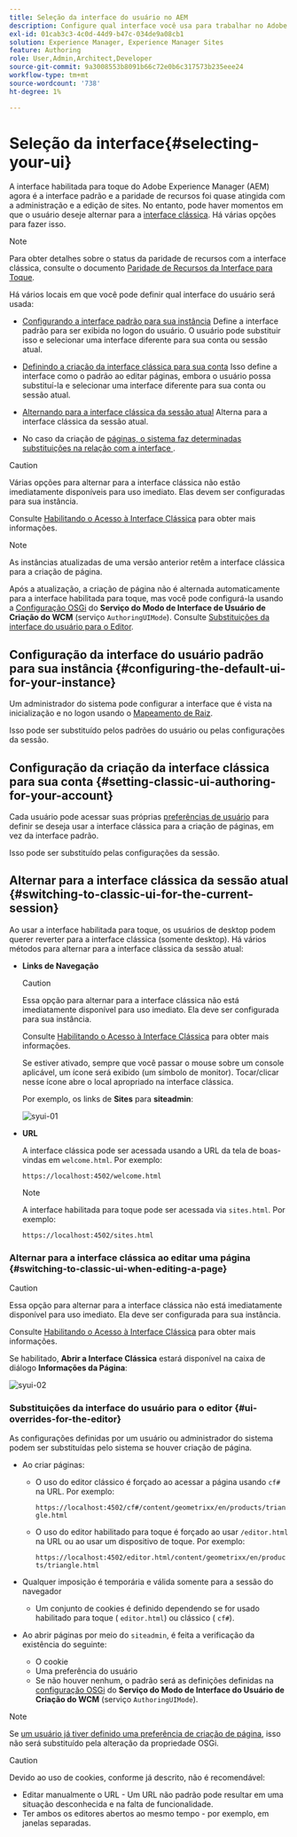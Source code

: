 ```yaml
---
title: Seleção da interface do usuário no AEM
description: Configure qual interface você usa para trabalhar no Adobe Experience Manager 6.5.
exl-id: 01cab3c3-4c0d-44d9-b47c-034de9a08cb1
solution: Experience Manager, Experience Manager Sites
feature: Authoring
role: User,Admin,Architect,Developer
source-git-commit: 9a3008553b8091b66c72e0b6c317573b235eee24
workflow-type: tm+mt
source-wordcount: '738'
ht-degree: 1%

---
```


# Seleção da interface{#selecting-your-ui}

A interface habilitada para toque do Adobe Experience Manager (AEM) agora é a interface padrão e a paridade de recursos foi quase atingida com a administração e a edição de sites. No entanto, pode haver momentos em que o usuário deseje alternar para a [interface clássica](/help/sites-classic-ui-authoring/classicui.md). Há várias opções para fazer isso.

>[!NOTE]
>
>Para obter detalhes sobre o status da paridade de recursos com a interface clássica, consulte o documento [Paridade de Recursos da Interface para Toque](/help/release-notes/touch-ui-features-status.md).

Há vários locais em que você pode definir qual interface do usuário será usada:

* [Configurando a interface padrão para sua instância](#configuring-the-default-ui-for-your-instance)
Define a interface padrão para ser exibida no logon do usuário. O usuário pode substituir isso e selecionar uma interface diferente para sua conta ou sessão atual.

* [Definindo a criação da interface clássica para sua conta](/help/sites-authoring/select-ui.md#setting-classic-ui-authoring-for-your-account)
Isso define a interface como o padrão ao editar páginas, embora o usuário possa substituí-la e selecionar uma interface diferente para sua conta ou sessão atual.

* [Alternando para a interface clássica da sessão atual](#switching-to-classic-ui-for-the-current-session)
Alterna para a interface clássica da sessão atual.

* No caso da criação de [&#x200B; páginas, o sistema faz determinadas substituições na relação com a interface &#x200B;](#ui-overrides-for-the-editor).

>[!CAUTION]
>
>Várias opções para alternar para a interface clássica não estão imediatamente disponíveis para uso imediato. Elas devem ser configuradas para sua instância.
>
>Consulte [Habilitando o Acesso à Interface Clássica](/help/sites-administering/enable-classic-ui.md) para obter mais informações.

>[!NOTE]
>
>As instâncias atualizadas de uma versão anterior retêm a interface clássica para a criação de página.
>
>Após a atualização, a criação de página não é alternada automaticamente para a interface habilitada para toque, mas você pode configurá-la usando a [Configuração OSGi](/help/sites-deploying/configuring-osgi.md) do **Serviço do Modo de Interface de Usuário de Criação do WCM** (serviço `AuthoringUIMode`). Consulte [Substituições da interface do usuário para o Editor](#ui-overrides-for-the-editor).

## Configuração da interface do usuário padrão para sua instância {#configuring-the-default-ui-for-your-instance}

Um administrador do sistema pode configurar a interface que é vista na inicialização e no logon usando o [Mapeamento de Raiz](/help/sites-deploying/osgi-configuration-settings.md#daycqrootmapping).

Isso pode ser substituído pelos padrões do usuário ou pelas configurações da sessão.

## Configuração da criação da interface clássica para sua conta {#setting-classic-ui-authoring-for-your-account}

Cada usuário pode acessar suas próprias [preferências de usuário](/help/sites-authoring/user-properties.md#userpreferences) para definir se deseja usar a interface clássica para a criação de páginas, em vez da interface padrão.

Isso pode ser substituído pelas configurações da sessão.

## Alternar para a interface clássica da sessão atual {#switching-to-classic-ui-for-the-current-session}

Ao usar a interface habilitada para toque, os usuários de desktop podem querer reverter para a interface clássica (somente desktop). Há vários métodos para alternar para a interface clássica da sessão atual:

* **Links de Navegação**

  >[!CAUTION]
  >
  >Essa opção para alternar para a interface clássica não está imediatamente disponível para uso imediato. Ela deve ser configurada para sua instância.
  >
  >
  >Consulte [Habilitando o Acesso à Interface Clássica](/help/sites-administering/enable-classic-ui.md) para obter mais informações.

  Se estiver ativado, sempre que você passar o mouse sobre um console aplicável, um ícone será exibido (um símbolo de monitor). Tocar/clicar nesse ícone abre o local apropriado na interface clássica.

  Por exemplo, os links de **Sites** para **siteadmin**:

  ![syui-01](assets/syui-01.png)

* **URL**

  A interface clássica pode ser acessada usando a URL da tela de boas-vindas em `welcome.html`. Por exemplo:

  `https://localhost:4502/welcome.html`

  >[!NOTE]
  >
  >A interface habilitada para toque pode ser acessada via `sites.html`. Por exemplo:
  >
  >
  >`https://localhost:4502/sites.html`

### Alternar para a interface clássica ao editar uma página {#switching-to-classic-ui-when-editing-a-page}

>[!CAUTION]
>
>Essa opção para alternar para a interface clássica não está imediatamente disponível para uso imediato. Ela deve ser configurada para sua instância.
>
>Consulte [Habilitando o Acesso à Interface Clássica](/help/sites-administering/enable-classic-ui.md) para obter mais informações.

Se habilitado, **Abrir a Interface Clássica** estará disponível na caixa de diálogo **Informações da Página**:

![syui-02](assets/syui-02.png)

### Substituições da interface do usuário para o editor {#ui-overrides-for-the-editor}

As configurações definidas por um usuário ou administrador do sistema podem ser substituídas pelo sistema se houver criação de página.

* Ao criar páginas:

   * O uso do editor clássico é forçado ao acessar a página usando `cf#` na URL. Por exemplo:

     `https://localhost:4502/cf#/content/geometrixx/en/products/triangle.html`

   * O uso do editor habilitado para toque é forçado ao usar `/editor.html` na URL ou ao usar um dispositivo de toque. Por exemplo:

     `https://localhost:4502/editor.html/content/geometrixx/en/products/triangle.html`

* Qualquer imposição é temporária e válida somente para a sessão do navegador

   * Um conjunto de cookies é definido dependendo se for usado habilitado para toque ( `editor.html`) ou clássico ( `cf#`).

* Ao abrir páginas por meio do `siteadmin`, é feita a verificação da existência do seguinte:

   * O cookie
   * Uma preferência do usuário
   * Se não houver nenhum, o padrão será as definições definidas na [configuração OSGi](/help/sites-deploying/configuring-osgi.md) do **Serviço do Modo de Interface do Usuário de Criação do WCM** (serviço `AuthoringUIMode`).

>[!NOTE]
>
>Se [um usuário já tiver definido uma preferência de criação de página](#settingthedefaultauthoringuiforyouraccount), isso não será substituído pela alteração da propriedade OSGi.

>[!CAUTION]
>
>Devido ao uso de cookies, conforme já descrito, não é recomendável:
>
>* Editar manualmente o URL - Um URL não padrão pode resultar em uma situação desconhecida e na falta de funcionalidade.
>* Ter ambos os editores abertos ao mesmo tempo - por exemplo, em janelas separadas.
